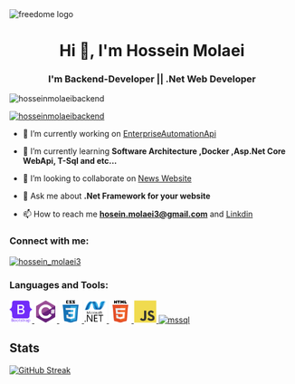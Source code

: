 <img src="https://cdna.artstation.com/p/assets/images/images/051/242/932/large/kj-one-piece-logo-wallpaper1.jpg?1656807805" alt="freedome logo">
<h1 align="center">Hi 👋, I'm Hossein Molaei</h1>
<h3 align="center">I'm Backend-Developer || .Net Web Developer</h3>

<p align="left"> <img src="https://komarev.com/ghpvc/?username=hosseinmolaeibackend&label=Profile%20views&color=0e75b6&style=flat" alt="hosseinmolaeibackend" /> </p>

<p align="left"> <a href="https://github.com/ryo-ma/github-profile-trophy"><img src="https://github-profile-trophy.vercel.app/?username=hosseinmolaeibackend" alt="hosseinmolaeibackend" /></a> </p>

- 🔭 I’m currently working on [EnterpriseAutomationApi](https://github.com/behmaneshrad/EnterpriseAutomationApi)

- 🌱 I’m currently learning **Software Architecture ,Docker ,Asp.Net Core WebApi, T-Sql and etc...**

- 👯 I’m looking to collaborate on [News Website](https://github.com/hosseinmolaeibackend/News_Website)

- 💬 Ask me about **.Net Framework for your website**

- 📫 How to reach me **hosein.molaei3@gmail.com** and [Linkdin](https://www.linkedin.com/in/hossein-molaei-87424a232/)

<h3 align="left">Connect with me:</h3>
<p align="left">
<a href="https://instagram.com/hossein_molaei3" target="blank"><img align="center" src="https://raw.githubusercontent.com/rahuldkjain/github-profile-readme-generator/master/src/images/icons/Social/instagram.svg" alt="hossein_molaei3" height="30" width="40" /></a>
</p>

<h3 align="left">Languages and Tools:</h3>
<p align="left"> <a href="https://getbootstrap.com" target="_blank" rel="noreferrer"> <img src="https://raw.githubusercontent.com/devicons/devicon/master/icons/bootstrap/bootstrap-plain-wordmark.svg" alt="bootstrap" width="40" height="40"/> </a> <a href="https://www.w3schools.com/cs/" target="_blank" rel="noreferrer"> <img src="https://raw.githubusercontent.com/devicons/devicon/master/icons/csharp/csharp-original.svg" alt="csharp" width="40" height="40"/> </a> <a href="https://www.w3schools.com/css/" target="_blank" rel="noreferrer"> <img src="https://raw.githubusercontent.com/devicons/devicon/master/icons/css3/css3-original-wordmark.svg" alt="css3" width="40" height="40"/> </a> <a href="https://dotnet.microsoft.com/" target="_blank" rel="noreferrer"> <img src="https://raw.githubusercontent.com/devicons/devicon/master/icons/dot-net/dot-net-original-wordmark.svg" alt="dotnet" width="40" height="40"/> </a> <a href="https://www.w3.org/html/" target="_blank" rel="noreferrer"> <img src="https://raw.githubusercontent.com/devicons/devicon/master/icons/html5/html5-original-wordmark.svg" alt="html5" width="40" height="40"/> </a> <a href="https://developer.mozilla.org/en-US/docs/Web/JavaScript" target="_blank" rel="noreferrer"> <img src="https://raw.githubusercontent.com/devicons/devicon/master/icons/javascript/javascript-original.svg" alt="javascript" width="40" height="40"/> </a> <a href="https://www.microsoft.com/en-us/sql-server" target="_blank" rel="noreferrer"> <img src="https://www.svgrepo.com/show/303229/microsoft-sql-server-logo.svg" alt="mssql" width="40" height="40"/> </a> </p>


<div id="stats">
  <h2>Stats</h2>
  <a href="https://git.io/streak-stats"><img src="https://streak-stats.demolab.com?user=hosseinmolaeibackend&theme=dark&border_radius=5.5" alt="GitHub Streak" /></a>
</div>

